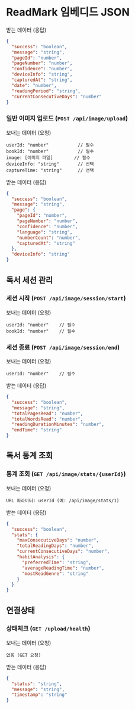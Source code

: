 # ReadMark 임베디드 JSON

받는 데이터 (응답)
```json
{
  "success": "boolean",
  "message": "string",
  "pageId": "number",
  "pageNumber": "number",
  "confidence": "number",
  "deviceInfo": "string",
  "capturedAt": "string",
  "date": "number",
  "readingPeriod": "string",
  "currentConsecutiveDays": "number"
}
```

### 일반 이미지 업로드 (`POST /api/image/upload`)

보내는 데이터 (요청)
```
userId: "number"           // 필수
bookId: "number"           // 필수
image: [이미지 파일]        // 필수
deviceInfo: "string"       // 선택
captureTime: "string"      // 선택
```

받는 데이터 (응답)
```json
{
  "success": "boolean",
  "message": "string",
  "page": {
    "pageId": "number",
    "pageNumber": "number",
    "confidence": "number",
    "language": "string",
    "numberCount": "number",
    "capturedAt": "string"
  },
  "deviceInfo": "string"
}
```

## 독서 세션 관리

### 세션 시작 (`POST /api/image/session/start`)

보내는 데이터 (요청)
```
userId: "number"    // 필수
bookId: "number"    // 필수
```
### 세션 종료 (`POST /api/image/session/end`)

보내는 데이터 (요청)
```
userId: "number"    // 필수
```

받는 데이터 (응답)
```json
{
  "success": "boolean",
  "message": "string",
  "totalPagesRead": "number",
  "totalWordsRead": "number",
  "readingDurationMinutes": "number",
  "endTime": "string"
}
```

## 독서 통계 조회

### 통계 조회 (`GET /api/image/stats/{userId}`)

보내는 데이터 (요청)
```
URL 파라미터: userId (예: /api/image/stats/1)
```

받는 데이터 (응답)
```json
{
  "success": "boolean",
  "stats": {
    "maxConsecutiveDays": "number",
    "totalReadingDays": "number",
    "currentConsecutiveDays": "number",
    "habitAnalysis": {
      "preferredTime": "string",
      "averageReadingTime": "number",
      "mostReadGenre": "string"
    }
  }
}
```

## 연결상태

### 상태체크 (`GET /upload/health`)

보내는 데이터 (요청)
```
없음 (GET 요청)
```

받는 데이터 (응답)
```json
{
  "status": "string",
  "message": "string",
  "timestamp": "string"
}
```

